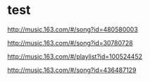 # test
http://music.163.com/#/song?id=480580003

http://music.163.com/#/song?id=30780728


http://music.163.com/#/playlist?id=100524452

http://music.163.com/#/song?id=436487129
